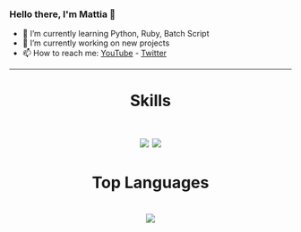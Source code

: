 ### Hello there, I'm Mattia 👋

- 🌱 I’m currently learning Python, Ruby, Batch Script
- 🔭 I’m currently working on new projects
- 📫 How to reach me: [YouTube](https://www.youtube.com/channel/UCohKir-O0ZqYlfwywLaIKpw) - [Twitter](https://twitter.com/etimologyyy)

---

<h1 align="center">Skills<h1>
<div align="center">
  <img src="https://img.shields.io/badge/Python-3776AB?style=for-the-badge&logo=python&logoColor=white"/>
  <img src="https://img.shields.io/badge/Ruby-CC342D?style=for-the-badge&logo=ruby&logoColor=white"/>
</div>
  
<h1 align="center">Top Languages<h1>
<p align="center">
  <img src="https://github-readme-stats.vercel.app/api/top-langs/?username=etimology&layout=compact">
</p>
